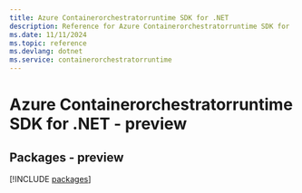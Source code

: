 ```yaml
---
title: Azure Containerorchestratorruntime SDK for .NET
description: Reference for Azure Containerorchestratorruntime SDK for .NET
ms.date: 11/11/2024
ms.topic: reference
ms.devlang: dotnet
ms.service: containerorchestratorruntime
---
```

# Azure Containerorchestratorruntime SDK for .NET - preview
## Packages - preview
[!INCLUDE [packages](containerorchestratorruntime-index.md)]